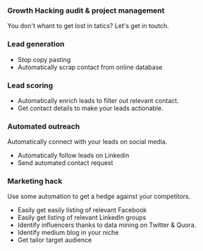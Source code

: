 ### Growth Hacking audit & project management
You don't whant to get lost in tatics? 
Let's get in toutch.

### Lead generation
- Stop copy pasting
- Automatically scrap contact from online database

### Lead scoring

- Automatically enrich leads to filter out relevant contact. 
- Get contact details to make your leads actionable.

### Automated outreach
Automatically connect with your leads on social media. 
- Automatically follow leads on Linkedin
- Send automated contact request

### Marketing hack
Use some automation to get a hedge against your competitors.
- Easily get easily listing of relevant Facebook 
- Easily get listing of relevant LinkedIn groups
- Identify influencers thanks to data mining on Twitter & Quora.
- Identify medium blog in your niche
- Get tailor target audience

